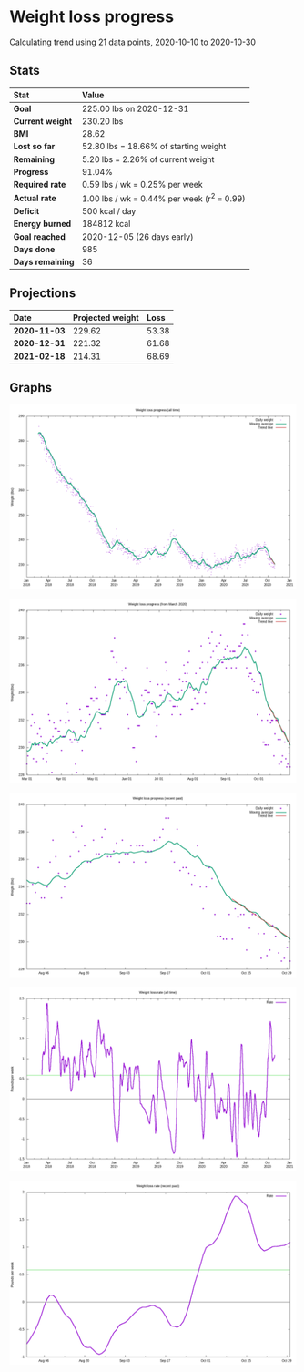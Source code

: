 # Weight loss progress

Calculating trend using 21 data points, 2020-10-10 to 2020-10-30

## Stats

Stat|Value
:-|:-
**Goal**|225.00 lbs on 2020-12-31
**Current weight**|230.20 lbs
**BMI**|28.62
**Lost so far**|52.80 lbs = 18.66% of starting weight
**Remaining**|5.20 lbs =  2.26% of current  weight
**Progress**|91.04%
**Required rate**|0.59 lbs / wk = 0.25% per week
**Actual rate**|1.00 lbs / wk = 0.44% per week  (r<sup>2</sup> = 0.99)
**Deficit**|500 kcal / day
**Energy burned**|184812 kcal
**Goal reached**|2020-12-05 (26 days early)
**Days done**|985
**Days remaining**|36

## Projections

Date|Projected weight|Loss
:-|:-|:-
**2020-11-03**|229.62|53.38
**2020-12-31**|221.32|61.68
**2021-02-18**|214.31|68.69

## Graphs

![](weight-graph-alltime.png)

![](weight-graph-covid.png)

![](weight-graph-recent.png)

![](rate-graph-alltime.png)

![](rate-graph-recent.png)

